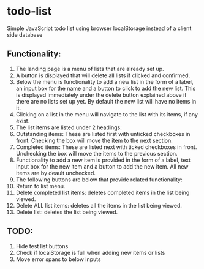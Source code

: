 # todo-list
Simple JavaScript todo list using browser localStorage instead of a client side database

## Functionality:
1. The landing page is a menu of lists that are already set up.
2. A button is displayed that will delete all lists if clicked and confirmed.
3. Below the menu is functionality to add a new list in the form of a label, an input box for the name and a button to click to add the new list. This is displayed immediately under the delete button explained above if there are no lists set up yet. By default the new list will have no items in it.
4. Clicking on a list in the menu will navigate to the list with its items, if any exist.
5. The list items are listed under 2 headings:
  1. Outstanding items: These are listed first with unticked checkboxes in front. Checking the box will move the item to the next section.
  2. Completed items: These are listed next with ticked checkboxes in front. Unchecking the box will move the items to the previous section.
6. Functionality to add a new item is provided in the form of a label, text input box for the new item and a button to add the new item. All new items are by deault unchecked.
7. The following buttons are below that provide related functionality:
  1. Return to list menu.
  2. Delete completed list items: deletes completed items in the list being viewed.
  3. Delete ALL list items: deletes all the items in the list being viewed.
  4. Delete list: deletes the list being viewed.


## TODO:
1. Hide test list buttons
2. Check if localStorage is full when adding new items or lists
3. Move error spans to below inputs
